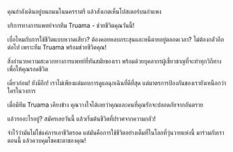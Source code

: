คุณกำลังเดินอยู่บนถนนในนครราตรี แล้วสังเกตเห็นโปสเตอร์บนกำแพง

บริการทางการแพทย์จากทีม Truama - ช่วยชีวิตคุณวันนี้!

เบื่อไหมกับการใช้ชีวิตแบบหวาดเสียว? ต้องคอยหลบกระสุนและหนีตายอยู่ตลอดเวลา? ไม่ต้องกลัวอีกต่อไป เพราะทีม Truama พร้อมช่วยชีวิตคุณ!

สิ่งอำนวยความสะดวกทางการแพทย์ที่ทันสมัยของเรา พร้อมด้วยบุคลากรผู้เชี่ยวชาญที่จะทำทุกวิถีทางเพื่อให้คุณรอดชีวิต

เดี๋ยวก่อน! ยังมีอีก! เราไม่เพียงแต่มอบการดูแลฉุกเฉินที่ดีที่สุด แต่มาตรการป้องกันของเรายังเหนือกว่าใครในวงการ

เมื่อมีทีม Truama เคียงข้าง คุณวางใจได้เลยว่าคุณและคนที่คุณรักจะปลอดภัยจากอันตราย

แล้วรออะไรอยู่? สมัครเลยวันนี้ แล้วเริ่มต้นชีวิตที่ปราศจากความกลัว!

จำไว้ว่ามันไม่ใช่แค่การเอาชีวิตรอด แต่มันคือการใช้ชีวิตอย่างเต็มที่ในโลกที่วุ่นวายแห่งนี้ มาร่วมกับเราตอนนี้ แล้วควบคุมโชคชะตาของคุณ!
